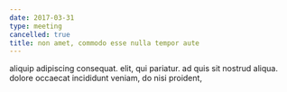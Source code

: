 ```yaml
---
date: 2017-03-31
type: meeting
cancelled: true
title: non amet, commodo esse nulla tempor aute
---
```

aliquip adipiscing consequat. elit, qui pariatur. ad quis sit nostrud aliqua. dolore occaecat incididunt veniam, do nisi proident,